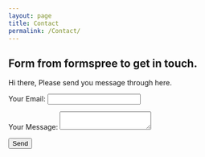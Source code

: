 ```yaml
---
layout: page
title: Contact
permalink: /Contact/
---
```


## Form from formspree to get in touch.  

Hi there, Please send you message through here. 

<!-- copied from formspree -->

<form id="contact-form" action="https://formspree.io/f/manennlq" method="POST">
  <p>
  <label>
    Your Email:
    <input type="email" name="email" required>
  </label>
</p>

<p>
  <label>
    Your Message:
    <textarea name="message" required></textarea>
  </label>
  </p>

<p>
  <button type="submit">Send</button>
  <p id="form-status" style="display: none; color: green;">Message sent! I'll get back to you as soon as possible.</p>
</form>
</p>

<script>
  document.getElementById("contact-form").addEventListener("submit", async function(event) {
    event.preventDefault();
    
    let form = event.target;
    let status = document.getElementById("form-status");
    let data = new FormData(form);

    try {
      let response = await fetch(form.action, {
        method: "POST",
        body: data,
        headers: { 'Accept': 'application/json' }
      });

      if (response.ok) {
        status.style.display = "block";
        form.reset();
      } else {
        alert("Sorry! Something went wrong. Please try again.");
      }
    } catch (error) {
      alert("Error submitting the form. Can you try again.");
    }
  });
</script>
